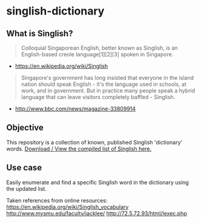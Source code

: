 # singlish-dictionary

## What is Singlish?
> Colloquial Singaporean English, better known as Singlish, is an English-based creole language[1][2][3] spoken in Singapore.

- https://en.wikipedia.org/wiki/Singlish

> Singapore's government has long insisted that everyone in the island nation should speak English - it's the language used in schools, at work, and in government. But in practice many people speak a hybrid language that can leave visitors completely baffled - Singlish.

- http://www.bbc.com/news/magazine-33809914

## Objective
This repository is a collection of known, published Singlish 'dictionary' words.
[Download / View the compiled list of Singlish here.](https://raw.githubusercontent.com/fabianlim1989/singlish-dictionary/master/singlish.dictionary)

## Use case
Easily enumerate and find a specific Singlish word in the dictionary using the updated list.

Taken references from online resources:
https://en.wikipedia.org/wiki/Singlish_vocabulary
http://www.mysmu.edu/faculty/jacklee/
http://72.5.72.93/html/lexec.php
